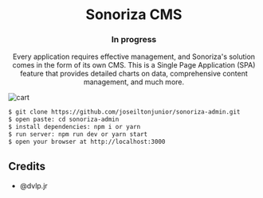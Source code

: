 <h1 align="center">Sonoriza CMS</h1>

<h3 align="center">In progress</h3>

<p align="center">Every application requires effective management, and Sonoriza's solution comes in the form of its own CMS. This is a Single Page Application (SPA) feature that provides detailed charts on data, comprehensive content management, and much more.
</p>

<img src="https://i.ibb.co/gDYWyPB/Captura-de-tela-de-2023-12-26-15-55-43.png" alt="cart" border="0">




```sh
$ git clone https://github.com/joseiltonjunior/sonoriza-admin.git
$ open paste: cd sonoriza-admin
$ install dependencies: npm i or yarn
$ run server: npm run dev or yarn start
$ open your browser at http://localhost:3000
```

## Credits

- @dvlp.jr
